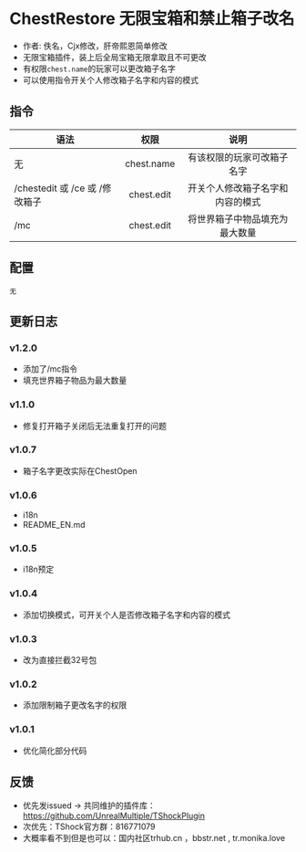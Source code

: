 # ChestRestore 无限宝箱和禁止箱子改名

- 作者: 佚名，Cjx修改，肝帝熙恩简单修改
- 无限宝箱插件，装上后全局宝箱无限拿取且不可更改
- 有权限`chest.name`的玩家可以更改箱子名字
- 可以使用指令开关个人修改箱子名字和内容的模式

## 指令

| 语法                       |     权限     |        说明        |
|--------------------------|:----------:|:----------------:|
| 无                        | chest.name |  有该权限的玩家可改箱子名字   |
| /chestedit 或 /ce 或 /修改箱子 | chest.edit | 开关个人修改箱子名字和内容的模式 |
| /mc						 | chest.edit | 将世界箱子中物品填充为最大数量 |

## 配置
```json5
无
```

## 更新日志
### v1.2.0
- 添加了/mc指令
- 填充世界箱子物品为最大数量
### v1.1.0
- 修复打开箱子关闭后无法重复打开的问题
### v1.0.7
- 箱子名字更改实际在ChestOpen
### v1.0.6
- i18n
- README_EN.md
### v1.0.5
- i18n预定
### v1.0.4
- 添加切换模式，可开关个人是否修改箱子名字和内容的模式
### v1.0.3
- 改为直接拦截32号包
### v1.0.2
- 添加限制箱子更改名字的权限
### v1.0.1
- 优化简化部分代码

## 反馈
- 优先发issued -> 共同维护的插件库：https://github.com/UnrealMultiple/TShockPlugin
- 次优先：TShock官方群：816771079
- 大概率看不到但是也可以：国内社区trhub.cn ，bbstr.net , tr.monika.love
